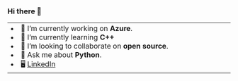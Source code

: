 ### Hi there 👋

<table>
  <tbody>
    <tr>
      <td valign="bottom" width="50%">
        <li>🔭 I’m currently working on <strong>Azure</strong>.</li>
        <li>🌱 I’m currently learning <strong>C++</strong></li>
        <li>👯 I’m looking to collaborate on <strong>open source</strong>.</li>
        <li>💬 Ask me about <strong>Python</strong>.</li>
        <li>🖥 <a href="https://www.linkedin.com/in/sebdixon/">LinkedIn</a></li>
      </td>
    </tr>
  </tbody>
</table>

